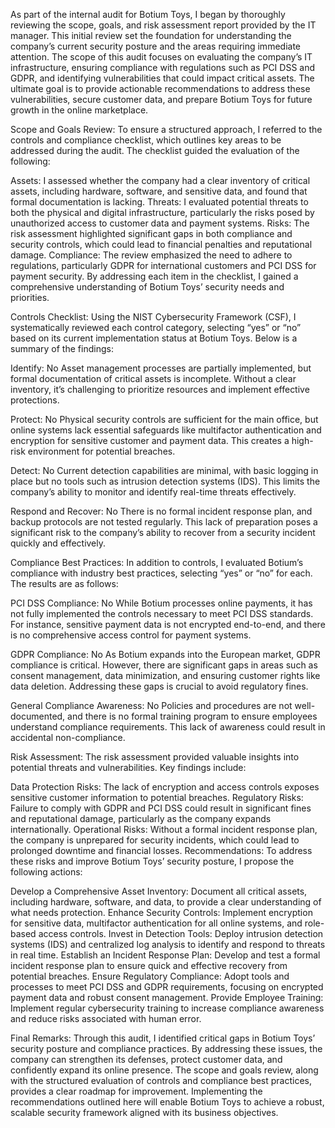 As part of the internal audit for Botium Toys, I began by thoroughly reviewing the scope, goals, and risk assessment report provided by the IT manager. This initial review set the foundation for understanding the company’s current security posture and the areas requiring immediate attention. The scope of this audit focuses on evaluating the company’s IT infrastructure, ensuring compliance with regulations such as PCI DSS and GDPR, and identifying vulnerabilities that could impact critical assets. The ultimate goal is to provide actionable recommendations to address these vulnerabilities, secure customer data, and prepare Botium Toys for future growth in the online marketplace.

Scope and Goals Review:
To ensure a structured approach, I referred to the controls and compliance checklist, which outlines key areas to be addressed during the audit. The checklist guided the evaluation of the following:

Assets: I assessed whether the company had a clear inventory of critical assets, including hardware, software, and sensitive data, and found that formal documentation is lacking.
Threats: I evaluated potential threats to both the physical and digital infrastructure, particularly the risks posed by unauthorized access to customer data and payment systems.
Risks: The risk assessment highlighted significant gaps in both compliance and security controls, which could lead to financial penalties and reputational damage.
Compliance: The review emphasized the need to adhere to regulations, particularly GDPR for international customers and PCI DSS for payment security.
By addressing each item in the checklist, I gained a comprehensive understanding of Botium Toys’ security needs and priorities.

Controls Checklist:
Using the NIST Cybersecurity Framework (CSF), I systematically reviewed each control category, selecting “yes” or “no” based on its current implementation status at Botium Toys. Below is a summary of the findings:

Identify: No
Asset management processes are partially implemented, but formal documentation of critical assets is incomplete. Without a clear inventory, it’s challenging to prioritize resources and implement effective protections.

Protect: No
Physical security controls are sufficient for the main office, but online systems lack essential safeguards like multifactor authentication and encryption for sensitive customer and payment data. This creates a high-risk environment for potential breaches.

Detect: No
Current detection capabilities are minimal, with basic logging in place but no tools such as intrusion detection systems (IDS). This limits the company’s ability to monitor and identify real-time threats effectively.

Respond and Recover: No
There is no formal incident response plan, and backup protocols are not tested regularly. This lack of preparation poses a significant risk to the company’s ability to recover from a security incident quickly and effectively.

Compliance Best Practices:
In addition to controls, I evaluated Botium’s compliance with industry best practices, selecting “yes” or “no” for each. The results are as follows:

PCI DSS Compliance: No
While Botium processes online payments, it has not fully implemented the controls necessary to meet PCI DSS standards. For instance, sensitive payment data is not encrypted end-to-end, and there is no comprehensive access control for payment systems.

GDPR Compliance: No
As Botium expands into the European market, GDPR compliance is critical. However, there are significant gaps in areas such as consent management, data minimization, and ensuring customer rights like data deletion. Addressing these gaps is crucial to avoid regulatory fines.

General Compliance Awareness: No
Policies and procedures are not well-documented, and there is no formal training program to ensure employees understand compliance requirements. This lack of awareness could result in accidental non-compliance.

Risk Assessment:
The risk assessment provided valuable insights into potential threats and vulnerabilities. Key findings include:

Data Protection Risks: The lack of encryption and access controls exposes sensitive customer information to potential breaches.
Regulatory Risks: Failure to comply with GDPR and PCI DSS could result in significant fines and reputational damage, particularly as the company expands internationally.
Operational Risks: Without a formal incident response plan, the company is unprepared for security incidents, which could lead to prolonged downtime and financial losses.
Recommendations:
To address these risks and improve Botium Toys’ security posture, I propose the following actions:

Develop a Comprehensive Asset Inventory: Document all critical assets, including hardware, software, and data, to provide a clear understanding of what needs protection.
Enhance Security Controls: Implement encryption for sensitive data, multifactor authentication for all online systems, and role-based access controls.
Invest in Detection Tools: Deploy intrusion detection systems (IDS) and centralized log analysis to identify and respond to threats in real time.
Establish an Incident Response Plan: Develop and test a formal incident response plan to ensure quick and effective recovery from potential breaches.
Ensure Regulatory Compliance: Adopt tools and processes to meet PCI DSS and GDPR requirements, focusing on encrypted payment data and robust consent management.
Provide Employee Training: Implement regular cybersecurity training to increase compliance awareness and reduce risks associated with human error.

Final Remarks:
Through this audit, I identified critical gaps in Botium Toys’ security posture and compliance practices. By addressing these issues, the company can strengthen its defenses, protect customer data, and confidently expand its online presence. The scope and goals review, along with the structured evaluation of controls and compliance best practices, provides a clear roadmap for improvement. Implementing the recommendations outlined here will enable Botium Toys to achieve a robust, scalable security framework aligned with its business objectives.
